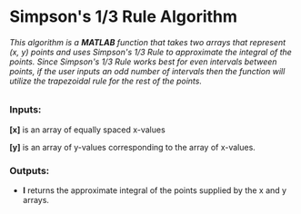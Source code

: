 # Simpson's 1/3 Rule Algorithm
###### This algorithm is a **MATLAB** function that takes two arrays that represent (x, y) points and uses Simpson's 1/3 Rule to approximate the integral of the points. Since Simpson's 1/3 Rule works best for even intervals between points, if the user inputs an odd number of intervals then the function will utilize the trapezoidal rule for the rest of the points.
### Inputs:
**[x]** is an array of equally spaced x-values

**[y]** is an array of y-values corresponding to the array of x-values.
### Outputs:
* **I** returns the approximate integral of the points supplied by the x and y arrays.
